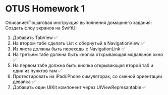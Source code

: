 # OTUS Homework 1


Описание/Пошаговая инструкция выполнения домашнего задания:
Создать флоу экранов на SwiftUI

1. Добавить TabView ✅
2. На втором табе сделать List с обернутый в NavigationView ✅
3. Из листа должны быть переходы с NavigationLink ✅
4. На третьем табе должна быть кнопка открывающая модальное окно ✅
5. На первом табе должна быть кнопка открывающая второй таб и один из пунктов там ✅
6. Протестировать на iPad/iPhone симуляторах, со сменой ориентации девайса ✅
7. Добавить один UIKit компонент через UIViewRepresantable ✅
